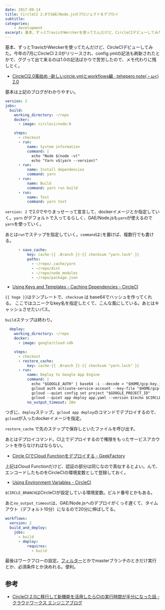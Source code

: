```yaml
---
date: 2017-09-14
title: CircleCI 2.0でGAE/Node.jsのプロジェクトをデプロイ
subtitle: 
categories: 
    - development
excerpt: 基本、ずっとTravisかWerckerを使ってたんだけど、CircleCIデビューしてみた。
---
```


基本、ずっとTravisかWerckerを使ってたんだけど、CircleCIデビューしてみた。今年の7月にCircleCI 2.0がリリースされ、config.ymlの記法も刷新されたとかで、ググって出て来るのは1.0の記法ばかりで苦労したので、メモ代わりに残しとく。

- [CircleCI2\.0事始め \-新しいcircle\.ymlとworkflows編 · tehepero note\(・ω<\) 2\.0](https://blog.stormcat.io/post/entry/circleci2.0-overview01/)

基本は上記のブログがわかりやすい。

```yaml
version: 2
jobs:
  build:
    working_directory: ~/repo
    docker:
      - image: circleci/node:8

    steps:
      - checkout
      - run:
          name: System information
          command: |
            echo "Node $(node -v)"
            echo "Yarn v$(yarn --version)"
      - run:
          name: Install dependencies
          command: yarn
      - run:
          name: Build
          command: yarn run build
      - run:
          name: Test
          command: yarn test
```

`version: 2` で2.0でやりまっせーって宣言して、dockerイメージとか指定していく。`yarn` がデフォルトで入ってるらしく、GAE/Node.jsも`yarn`が使えるので`yarn`を使っていく。

あとは`run`でステップを指定していく。`command`は`|`を置けば、複数行でも書ける。

```yaml
      - save_cache:
          key: cache-{{ .Branch }}-{{ checksum "yarn.lock" }}
          paths:
            - ~/repo/.cache/yarn
            - ~/repo/dist
            - ~/repo/node_modules
            - ~/repo/package.json
```

- [Using Keys and Templates \- Caching Dependencies \- CircleCI](https://circleci.com/docs/2.0/caching/#using-keys-and-templates)

`{{ hoge }}`はテンプレートで、`checksum` は base64でハッシュを作ってくれる。
ここではユニークなkey名を指定したくて、こんな風にしている。あとはキャッシュさせたいパス。

`build`ステップは終わり。

```yaml
  deploy:
    working_directory: ~/repo
    docker:
      - image: google/cloud-sdk

    steps:
      - checkout
      - restore_cache:
          key: cache-{{ .Branch }}-{{ checksum "yarn.lock" }}
      - run:
          name: Deploy to Google App Engine
          command: |
            echo "$GOOGLE_AUTH" | base64 -i --decode > "$HOME/gcp-key.json"
            gcloud auth activate-service-account --key-file "$HOME/gcp-key.json"
            gcloud --quiet config set project "$GOOGLE_PROJECT_ID"
            gcloud --quiet app deploy app.yaml --version $(echo $CIRCLE_BRANCH | sed "s/\//\-/g")
          no_output_timeout: 20m
```

つぎに、`deploy`ステップ。`gcloud app deploy`のコマンドでデプロイするので、`gcloud`が入ったdockerイメージを指定。

`restore_cache` で先のステップで保存しといたファイルを呼び出す。

あとはデプロイコマンド。CI上でデプロイするので権限をもったサービスアカウントを作らなければならない。

- [Circle CIでCloud Functionをデプロイする \- GeekFactory](http://int128.hatenablog.com/entry/2017/08/12/153538)

上記はCloud Functionだけど、認証の部分は同じなので真似するとよい。んで、エンコードしたものをCircleCIの環境変数として登録しておく。

- [Using Environment Variables \- CircleCI](https://circleci.com/docs/2.0/env-vars/#build-details)

`$CIRCLE_BRANCH`はCircleCIが設定している環境変数。ビルド番号とかもある。

あと`no_output_timeout`は、GAE/Node.jsへのデプロイがくっそ遅くて、タイムアウト（デフォルト10分）になるので20分に伸ばしてる。

```yaml
workflows:
  version: 2
  build_and_deploy:
    jobs:
      - build
      - deploy:
          requires:
            - build
```

最後はワークフローの設定。[フィルター](https://circleci.com/docs/2.0/configuration-reference/#filters)とかでmasterブランチのときだけ実行とか、必須条件とか決めれる。便利。

## 参考

- [CircleCI 2.0に移行して新機能を活用したらCIの実行時間が半分になった話 - クラウドワークス エンジニアブログ](http://engineer.crowdworks.jp/entry/2017/04/04/202719)